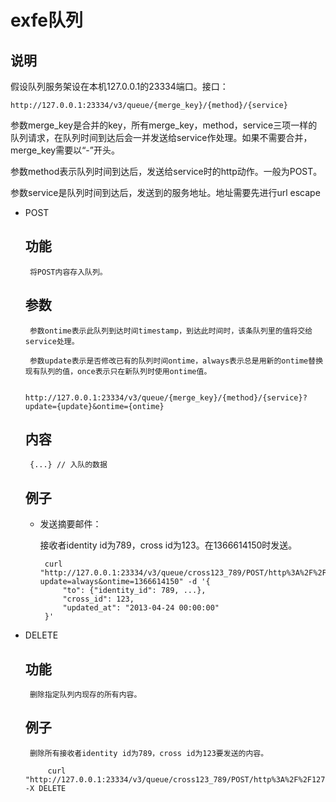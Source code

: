 # exfe队列

## 说明

假设队列服务架设在本机127.0.0.1的23334端口。接口：

    http://127.0.0.1:23334/v3/queue/{merge_key}/{method}/{service}

参数merge_key是合并的key，所有merge_key，method，service三项一样的队列请求，在队列时间到达后会一并发送给service作处理。如果不需要合并，merge_key需要以“-”开头。

参数method表示队列时间到达后，发送给service时的http动作。一般为POST。

参数service是队列时间到达后，发送到的服务地址。地址需要先进行url escape

 - POST

    ## 功能

        将POST内容存入队列。

    ## 参数

        参数ontime表示此队列到达时间timestamp，到达此时间时，该条队列里的值将交给service处理。

        参数update表示是否修改已有的队列时间ontime，always表示总是用新的ontime替换现有队列的值，once表示只在新队列时使用ontime值。

            http://127.0.0.1:23334/v3/queue/{merge_key}/{method}/{service}?update={update}&ontime={ontime}

    ## 内容

        {...} // 入队的数据

    ## 例子

     - 发送摘要邮件：

        接收者identity id为789，cross id为123。在1366614150时发送。

            curl "http://127.0.0.1:23334/v3/queue/cross123_789/POST/http%3A%2F%2F127.0.0.1%3A23333%2Fv3%2Fnotifier%2Fcross%2Fdigest?update=always&ontime=1366614150" -d '{
                "to": {"identity_id": 789, ...},
                "cross_id": 123,
                "updated_at": "2013-04-24 00:00:00"
            }'

 - DELETE

    ## 功能

        删除指定队列内现存的所有内容。

    ## 例子

        删除所有接收者identity id为789，cross id为123要发送的内容。

            curl "http://127.0.0.1:23334/v3/queue/cross123_789/POST/http%3A%2F%2F127.0.0.1%3A23333%2Fv3%2Fnotifier%2Fcross%2Fdigest" -X DELETE